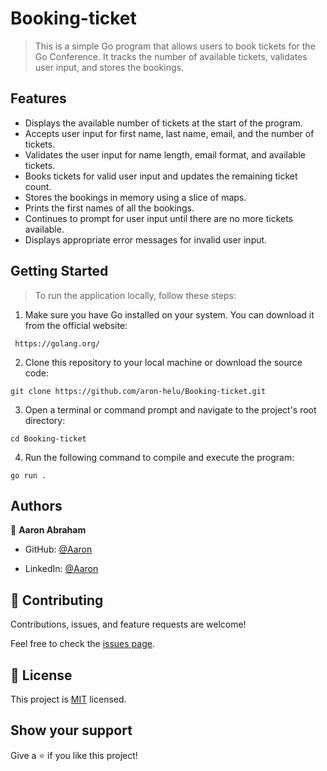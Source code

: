 # Booking-ticket

> This is a simple Go program that allows users to book tickets for the Go Conference. It tracks the number of available tickets, validates user input, and stores the bookings.

## Features

- Displays the available number of tickets at the start of the program.
- Accepts user input for first name, last name, email, and the number of tickets.
- Validates the user input for name length, email format, and available tickets.
- Books tickets for valid user input and updates the remaining ticket count.
- Stores the bookings in memory using a slice of maps.
- Prints the first names of all the bookings.
- Continues to prompt for user input until there are no more tickets available.
- Displays appropriate error messages for invalid user input.

## Getting Started

> To run the application locally, follow these steps:

1. Make sure you have Go installed on your system. You can download it from the official website:
```shell
 https://golang.org/
```

2. Clone this repository to your local machine or download the source code:
```shel
git clone https://github.com/aron-helu/Booking-ticket.git
```

3. Open a terminal or command prompt and navigate to the project's root directory:
```shell
cd Booking-ticket
```

4. Run the following command to compile and execute the program:
```shell
go run .
```
## Authors

👤 **Aaron Abraham**

- GitHub: [@Aaron](https://github.com/aron-helu)

- LinkedIn: [@Aaron](https://www.linkedin.com/in/aron-abraham/)


## 🤝 Contributing

Contributions, issues, and feature requests are welcome!

Feel free to check the [issues page](../../issues/).

## 📝 License

This project is [MIT](./LICENSE) licensed.

## Show your support

Give a ⭐️ if you like this project!
